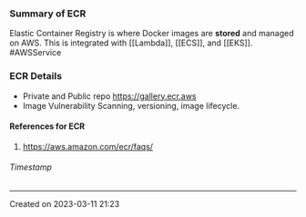 ### Summary of ECR
Elastic Container Registry is where Docker images are **stored** and managed on AWS. This is integrated with [[Lambda]], [[ECS]], and [[EKS]]. #AWSService 

### ECR Details
- Private and Public repo https://gallery.ecr.aws
- Image Vulnerability Scanning, versioning, image lifecycle.
#### References for ECR
1. https://aws.amazon.com/ecr/faqs/
###### Timestamp
---
Created on 2023-03-11 21:23